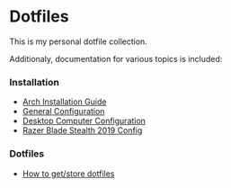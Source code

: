 # Dotfiles

This is my personal dotfile collection.

Additionaly, documentation for various topics is included:

### Installation
* [Arch Installation Guide](doc/arch_install.md)
* [General Configuration](/doc/configuration_general.md)
* [Desktop Computer Configuration](doc/configuration_tower.md)
* [Razer Blade Stealth 2019 Config](doc/configuration_blade.md)

### Dotfiles
* [How to get/store dotfiles](https://www.atlassian.com/git/tutorials/dotfiles)
